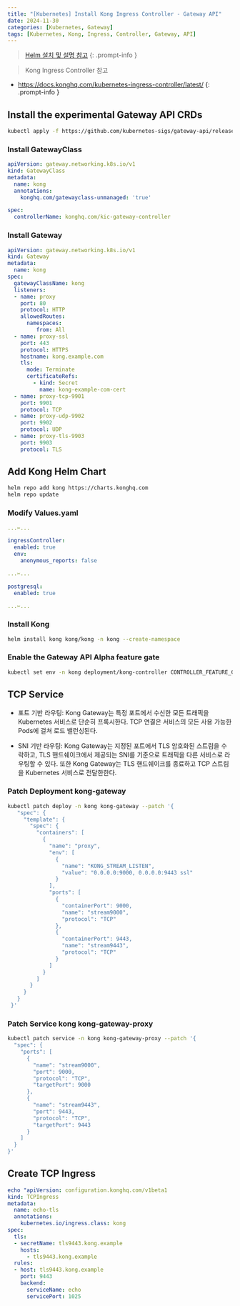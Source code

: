```yaml
---
title: "[Kubernetes] Install Kong Ingress Controller - Gateway API"
date: 2024-11-30
categories: [Kubernetes, Gateway]
tags: [Kubernetes, Kong, Ingress, Controller, Gateway, API]
---
```


> [Helm 설치 및 설명 참고](https://kyungryeol-yoon.github.io/posts/kubernetes-helm/)
{: .prompt-info }

> Kong Ingress Controller 참고
- <https://docs.konghq.com/kubernetes-ingress-controller/latest/>
{: .prompt-info }

## Install the experimental Gateway API CRDs

```bash
kubectl apply -f https://github.com/kubernetes-sigs/gateway-api/releases/download/v1.2.1/experimental-install.yaml
```

### Install GatewayClass

```yaml
apiVersion: gateway.networking.k8s.io/v1
kind: GatewayClass
metadata:
  name: kong
  annotations:
    konghq.com/gatewayclass-unmanaged: 'true'

spec:
  controllerName: konghq.com/kic-gateway-controller
```

### Install Gateway

```yaml
apiVersion: gateway.networking.k8s.io/v1
kind: Gateway
metadata:
  name: kong
spec:
  gatewayClassName: kong
  listeners:
  - name: proxy
    port: 80
    protocol: HTTP
    allowedRoutes:
      namespaces:
         from: All
  - name: proxy-ssl
    port: 443
    protocol: HTTPS
    hostname: kong.example.com
    tls:
      mode: Terminate
      certificateRefs:
        - kind: Secret
          name: kong-example-com-cert
  - name: proxy-tcp-9901
    port: 9901
    protocol: TCP
  - name: proxy-udp-9902
    port: 9902
    protocol: UDP
  - name: proxy-tls-9903
    port: 9903
    protocol: TLS
```

## Add Kong Helm Chart

```bash
helm repo add kong https://charts.konghq.com
helm repo update
```

### Modify Values.yaml

```yaml
...✂...

ingressController:
  enabled: true
  env:
    anonymous_reports: false

...✂...

postgresql:
  enabled: true

...✂...
```

### Install Kong

```bash
helm install kong kong/kong -n kong --create-namespace 
```

### Enable the Gateway API Alpha feature gate

```bash
kubectl set env -n kong deployment/kong-controller CONTROLLER_FEATURE_GATES="GatewayAlpha=true" -c ingress-controller
```

## TCP Service

- 포트 기반 라우팅: Kong Gateway는 특정 포트에서 수신한 모든 트래픽을 Kubernetes 서비스로 단순히 프록시한다. TCP 연결은 서비스의 모든 사용 가능한 Pods에 걸쳐 로드 밸런싱된다.

- SNI 기반 라우팅: Kong Gateway는 지정된 포트에서 TLS 암호화된 스트림을 수락하고, TLS 핸드쉐이크에서 제공되는 SNI를 기준으로 트래픽을 다른 서비스로 라우팅할 수 있다. 또한 Kong Gateway는 TLS 핸드쉐이크를 종료하고 TCP 스트림을 Kubernetes 서비스로 전달한한다.

### Patch Deployment kong-gateway

```bash
kubectl patch deploy -n kong kong-gateway --patch '{
   "spec": {
     "template": {
       "spec": {
         "containers": [
           {
             "name": "proxy",
             "env": [
               {
                 "name": "KONG_STREAM_LISTEN",
                 "value": "0.0.0.0:9000, 0.0.0.0:9443 ssl"
               }
             ],
             "ports": [
               {
                 "containerPort": 9000,
                 "name": "stream9000",
                 "protocol": "TCP"
               },
               {
                 "containerPort": 9443,
                 "name": "stream9443",
                 "protocol": "TCP"
               }
             ]
           }
         ]
       }
     }
   }
 }'
```

### Patch Service kong kong-gateway-proxy

```bash
kubectl patch service -n kong kong-gateway-proxy --patch '{
  "spec": {
    "ports": [
      {
        "name": "stream9000",
        "port": 9000,
        "protocol": "TCP",
        "targetPort": 9000
      },
      {
        "name": "stream9443",
        "port": 9443,
        "protocol": "TCP",
        "targetPort": 9443
      }
    ]
  }
}'
```

## Create TCP Ingress

```yaml
echo "apiVersion: configuration.konghq.com/v1beta1
kind: TCPIngress
metadata:
  name: echo-tls
  annotations:
    kubernetes.io/ingress.class: kong
spec:
  tls:
  - secretName: tls9443.kong.example
    hosts:
      - tls9443.kong.example
  rules:
  - host: tls9443.kong.example
    port: 9443
    backend:
      serviceName: echo
      servicePort: 1025
```